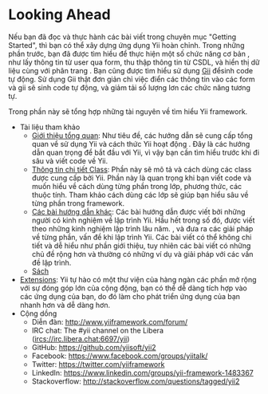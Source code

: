 Looking Ahead
=============

Nếu bạn đã đọc và thực hành các bài viết trong chuyên mục "Getting Started", thì bạn có thể xây dựng ứng dụng Yii hoàn chỉnh. Trong những phần trước, bạn đã được tìm hiều để thực hiện một số chức năng cơ bản
, như lấy thông tin từ user qua form, thu thập thông tin từ CSDL, và hiển thị dữ liệu cùng với phân trang
. Bạn cũng được tìm hiểu sử dụng [Gii](tool-gii.md) đểsinh code tự động. Sử dụng Gii thật đơn giản chỉ việc điển các thông tin vào các form và gii sẽ sinh code tự động, và giảm tải số lượng lơn
các chức năng tương tự.

Trong phần này sẽ tổng hợp những tài nguyên về tìm hiểu Yii framework.

* Tài liệu tham khảo
    - [Giới thiệu tổng quan](http://www.yiiframework.com/doc-2.0/guide-README.html):
      Như tiêu đề, các hướng dẫn sẽ cung cấp tổng quan về sử dụng Yii và cách thức Yii hoạt động
      . Đây là các hướng dẫn quan trọng để bắt đầu với Yii, vì vậy bạn cần tìm hiểu trước khi đi sâu và viết code về Yii.
    - [Thông tin chi tiết Class](http://www.yiiframework.com/doc-2.0/index.html):
      Phần này sẽ mô tả và cách dùng các class được cung cấp bởi Yii. Phần này là quan trọng khi bạn viết code và muốn hiểu về cách dùng từng phần trong lớp, phương thức,
      các thuộc tính. Tham khảo cách dùng các lớp sẽ giúp bạn hiểu sâu về từng phần trong framework.
    - [Các bài hướng dẫn khác](http://www.yiiframework.com/wiki/?tag=yii2):
      Các bài hướng dẫn được viết bởi những người có kinh nghiệm về lập trình Yii. Hầu hết trong số đó, được viết theo những kinh nghiệm lập trình lâu năm.
      , và đưa ra các giải pháp về từng phần, vấn đề khi lập trình Yii. Các bài viết có thể không chi tiết và dễ hiểu như phần giới thiệu, tuy nhiên các bài viết có
      những chủ đề rộng hơn và thường có những ví dụ và giải pháp với các vấn đề lập trình.
    - [Sách](https://www.yiiframework.com/books)
* [Extensions](http://www.yiiframework.com/extensions/):
  Yii tự hào có một thư viện của hàng ngàn các phần mở rộng với sự đóng góp lớn của cộng động, bạn có thể dễ dàng tích hợp vào các ứng dụng của bạn, do đó làm cho phát triển ứng dụng của bạn nhanh hơn và dễ dàng hơn.
* Cộng dồng
    - Diễn đàn: <http://www.yiiframework.com/forum/>
    - IRC chat: The #yii channel on the Libera (<ircs://irc.libera.chat:6697/yii>)
    - GitHub: <https://github.com/yiisoft/yii2>
    - Facebook: <https://www.facebook.com/groups/yiitalk/>
    - Twitter: <https://twitter.com/yiiframework>
    - LinkedIn: <https://www.linkedin.com/groups/yii-framework-1483367>
    - Stackoverflow: <http://stackoverflow.com/questions/tagged/yii2>
